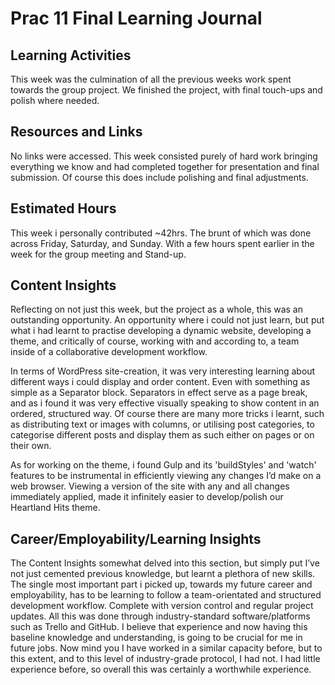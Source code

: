 <h1>Prac 11 Final Learning Journal</h1>
<h2>Learning Activities</h2>
<p>This week was the culmination of all the previous weeks work spent towards the group project. We finished the project, with final touch-ups and polish where needed.
</p>

<h2>Resources and Links</h2>
<p>No links were accessed. This week consisted purely of hard work bringing everything we know and had completed together for presentation and final submission. Of course this does include polishing and final adjustments.</p>

<h2>Estimated Hours</h2>
<p>This week i personally contributed ~42hrs. The brunt of which was done across Friday, Saturday, and Sunday. With a few hours spent earlier in the week for the group meeting and Stand-up.
</p>

<h2>Content Insights</h2>
<p>Reflecting on not just this week, but the project as a whole, this was an outstanding opportunity. An opportunity where i could not just learn, but put what i had learnt to practise developing a dynamic website, developing a theme, and critically of course, working with and according to, a team inside of a collaborative development workflow.<br>

In terms of WordPress site-creation, it was very interesting learning about different ways i could display and order content. Even with something as simple as a Separator block. Separators in effect serve as a page break, and as i found it was very effective visually speaking to show content in an ordered, structured way. Of course there are many more tricks i learnt, such as distributing text or images with columns, or utilising post categories, to categorise different posts and display them as such either on pages or on their own.<br>

As for working on the theme, i found Gulp and its 'buildStyles' and 'watch' features to be instrumental in efficiently viewing any changes I’d make on a web browser. Viewing a version of the site with any and all changes immediately applied, made it infinitely easier to develop/polish our Heartland Hits theme.</p>

<h2>Career/Employability/Learning Insights</h2>
<p>The Content Insights somewhat delved into this section, but simply put I’ve not just cemented previous knowledge, but learnt a plethora of new skills. The single most important part i picked up, towards my future career and employability, has to be learning to follow a team-orientated and structured development workflow. Complete with version control and regular project updates. All this was done through industry-standard software/platforms such as Trello and GitHub. I believe that experience and now having this baseline knowledge and understanding, is going to be crucial for me in future jobs. Now mind you I have worked in a similar capacity before, but to this extent, and to this level of industry-grade protocol, I had not. I had little experience before, so overall this was certainly a worthwhile experience.</p>
